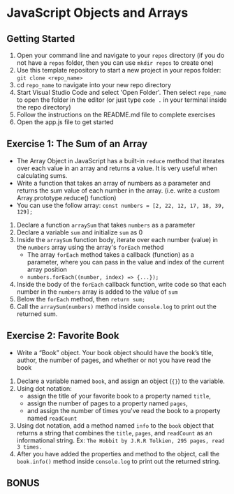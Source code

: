 # JavaScript Objects and Arrays

## Getting Started

1. Open your command line and navigate to your `repos` directory (if you do not have a `repos` folder, then you can use `mkdir repos` to create one)
2. Use this template repository to start a new project in your repos folder: `git clone <repo_name>`
3. cd `repo_name` to navigate into your new repo directory
4. Start Visual Studio Code and select 'Open Folder'. Then select `repo_name` to open the folder in the editor (or just type `code .` in your terminal inside the repo directory)
5. Follow the instructions on the README.md file to complete exercises
6. Open the app.js file to get started

## Exercise 1: The Sum of an Array

- The Array Object in JavaScript has a built-in `reduce` method that iterates over each value in an array and returns a value. It is very useful when calculating sums.
- Write a function that takes an array of numbers as a parameter and returns the sum value of each number in the array. (i.e. write a custom Array.prototype.reduce() function)
- You can use the follow array: `const numbers = [2, 22, 12, 17, 18, 39, 129];`

1. Declare a function `arraySum` that takes `numbers` as a parameter
2. Declare a variable `sum` and initialize `sum` as 0
3. Inside the `arraySum` function body, iterate over each number (value) in the `numbers` array using the array's `forEach` method
   - The array `forEach` method takes a callback (function) as a parameter, where you can pass in the value and index of the current array position
   - `numbers.forEach((number, index) => {...});`
4. Inside the body of the `forEach` callback function, write code so that each number in the `numbers` array is added to the value of `sum`
5. Below the `forEach` method, then `return sum;`
6. Call the `arraySum(numbers)` method inside `console.log` to print out the returned sum.

## Exercise 2: Favorite Book

- Write a “Book” object. Your book object should have the book’s title, author, the number of pages, and whether or not you have read the book

1. Declare a variable named `book`, and assign an object (`{}`) to the variable.
2. Using dot notation:
   - assign the title of your favorite book to a property named `title`,
   - assign the number of pages to a property named `pages`,
   - and assign the number of times you've read the book to a property named `readCount`
3. Using dot notation, add a method named `info` to the `book` object that returns a string that combines the `title`, `pages`, and `readCount` as an informational string.
   Ex: `The Hobbit by J.R.R Tolkien, 295 pages, read 3 times.`
4. After you have added the properties and method to the object, call the `book.info()` method inside `console.log` to print out the returned string.

## BONUS
